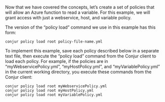 Now that we have covered the concepts, let’s create a set of policies that will allow an Azure function to read a variable. For this example, we will grant access with just a webservice, host, and variable policy.

The version of the “policy load” command we use in this example has this form:

```
conjur policy load root policy-file-name.yml
```

To implement this example, save each policy described below in a separate text file, then execute the “policy load” command from the Conjur client to load each policy. For example, if the policies are in “myWebservicePolicy.yml”, “myHostPolicy.yml”, and “myVariablePolicy.yml” in the current working directory, you execute these commands from the Conjur client:

```
conjur policy load root myWebservicePolicy.yml
conjur policy load root myHostPolicy.yml
conjur policy load root myVariablePolicy.yml
```